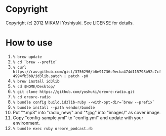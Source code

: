 Copyright
==========

Copyright (c) 2012 MIKAMI Yoshiyuki. See LICENSE for details.

How to use
==========

1. `% brew update`
2. `` % cd `brew --prefix` ``
3. `% curl https://raw.github.com/gist/3756296/b6e91736c9ecba474d115798b92c7cf4994fb5b8/id3lib.patch | patch -p0`
4. `% brew install id3lib`
5. `% cd $HOME/Desktop/`
6. `% git clone https://github.com/yoshuki/oreore-radio.git`
7. `% cd oreore-radio`
8. `` % bundle config build.id3lib-ruby --with-opt-dir=`brew --prefix` ``
9. `% bundle install --path vendor/bundle`
10. Put "\*.mp3" into "radio\_new/" and "\*.jpg" into "images/" as cover image.
11. Copy "config-sample.yml" to "config.yml" and update with your environment.
12. `% bundle exec ruby oreore_podcast.rb`
